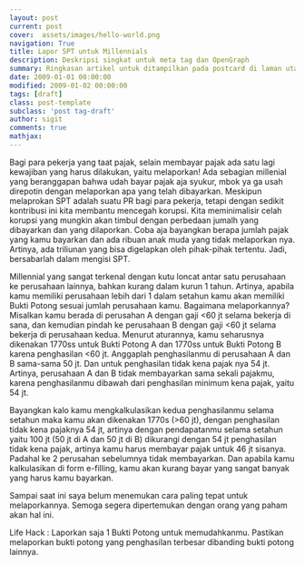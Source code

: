 ```yaml
---
layout: post
current: post
cover:  assets/images/hello-world.png
navigation: True
title: Lapor SPT untuk Millennials
description: Deskripsi singkat untuk meta tag dan OpenGraph
summary: Ringkasan artikel untuk ditampilkan pada postcard di laman utama, topik, dan artikel terkait.
date: 2009-01-01 00:00:00
modified: 2009-01-02 00:00:00
tags: [draft]
class: post-template
subclass: 'post tag-draft'
author: sigit
comments: true
mathjax:
---
```


Bagi para pekerja yang taat pajak, selain membayar pajak ada satu lagi kewajiban yang harus dilakukan, yaitu melaporkan! Ada sebagian millenial yang beranggapan bahwa udah bayar pajak aja syukur, mbok ya ga usah direpotin dengan melaporkan apa yang telah dibayarkan. Meskipun melaprokan SPT adalah suatu PR bagi para pekerja, tetapi dengan sedikit kontribusi ini kita membantu mencegah korupsi. Kita meminimalisir celah korupsi yang mungkin akan timbul dengan perbedaan jumalh yang dibayarkan dan yang dilaporkan. Coba aja bayangkan berapa jumlah pajak yang kamu bayarkan dan ada ribuan anak muda yang tidak melaporkan nya. Artinya, ada triliunan yang bisa digelapkan oleh pihak-pihak tertentu. Jadi, bersabarlah dalam mengisi SPT.

Millennial yang sangat terkenal dengan kutu loncat antar satu perusahaan ke perusahaan lainnya, bahkan kurang dalam kurun 1 tahun. Artinya, apabila kamu memiliki perusahaan lebih dari 1 dalam setahun kamu akan memiliki Bukti Potong sesuai jumlah perusahaan kamu. Bagaimana melaporkannya? Misalkan kamu berada di perusahan A dengan gaji <60 jt selama bekerja di sana, dan kemudian pindah ke perusahaan B dengan gaji <60 jt selama bekerja di perusahaan kedua. Menurut aturannya, kamu seharusnya dikenakan 1770ss untuk Bukti Potong A dan 1770ss untuk Bukti Potong B karena penghasilan <60 jt. Anggaplah penghasilanmu di perusahaan A dan B sama-sama 50 jt. Dan untuk penghasilan tidak kena pajak nya 54 jt. Artinya, perusahaan A dan B tidak membayarkan sama sekali pajakmu, karena penghasilanmu dibawah dari penghasilan minimum kena pajak, yaitu 54 jt.

Bayangkan kalo kamu mengkalkulasikan kedua penghasilanmu selama setahun maka kamu akan dikenakan 1770s (>60 jt), dengan penghasilan tidak kena pajaknya 54 jt, artinya dengan pendapatanmu selama setahun yaitu 100 jt (50 jt di A dan 50 jt di B) dikurangi dengan 54 jt penghasilan tidak kena pajak, artinya kamu harus membayar pajak untuk 46 jt sisanya. Padahal ke 2 perusahan sebelumnya tidak membayarkan. Dan apabila kamu kalkulasikan di form e-filling, kamu akan kurang bayar yang sangat banyak yang harus kamu bayarkan.

Sampai saat ini saya belum menemukan cara paling tepat untuk melaporkannya. Semoga segera dipertemukan dengan orang yang paham akan hal ini.

Life Hack : Laporkan saja 1 Bukti Potong untuk memudahkanmu. Pastikan melaporkan bukti potong yang penghasilan terbesar dibanding bukti potong lainnya.
